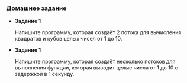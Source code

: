 ### Домашнее задание 

- **Задание 1**

    Напишите программу, которая создаёт 2 потока для вычисления квадратов и кубов целых чисел от 1 до 10.

- **Задание 1**

    Напишите программу, которая создаёт несколько потоков для выполнения функции, которая выводит целые числа от 1 до 10 с задержкой в 1 секунду.
